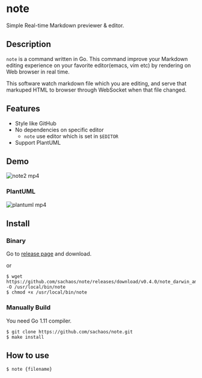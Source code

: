 note
===

Simple Real-time Markdown previewer & editor.

## Description

`note` is a command written in Go.
This command improve your Markdown editing experience on your favorite editor(emacs, vim etc) by rendering on Web browser in real time.

This software watch markdown file which you are editing, and serve that markuped HTML to browser through WebSocket when that file changed.

## Features

* Style like GitHub
* No dependencies on specific editor
    * `note` use editor which is set in `$EDITOR`
* Support PlantUML

## Demo

![note2 mp4](https://user-images.githubusercontent.com/6121271/43771050-f421ce64-9a78-11e8-9457-256234365032.gif)

### PlantUML

![plantuml mp4](https://user-images.githubusercontent.com/6121271/43970738-84e33dba-9d09-11e8-94d4-909681344824.gif)

## Install

### Binary

Go to [release page](https://github.com/sachaos/note/releases) and download.

or

```shell
$ wget https://github.com/sachaos/note/releases/download/v0.4.0/note_darwin_amd64 -O /usr/local/bin/note
$ chmod +x /usr/local/bin/note
```

### Manually Build

You need Go 1.11 compiler.

```shell
$ git clone https://github.com/sachaos/note.git
$ make install
```

## How to use

```shell
$ note {filename}
```
